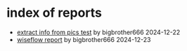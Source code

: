 # index of reports

- [extract info from pics test](./extract_info_from_pics_test_20241222_bigbrother666/README.md) by bigbrother666 2024-12-22
- [wiseflow report](./wiseflow_report_20241223_bigbrother666/README.md) by bigbrother666 2024-12-23
